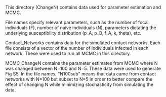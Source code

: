 This directory (ChangeN) contains data used for parameter estimation and MCMC.

File names specify relevant parameters, such as the number of focal individuals (F), number of naive individuals (N), parameters dictating the underlying susceptibility distribution (p_A, p_B, f_A, k, theta), etc.

Contact_Networks contains data for the simulated contact networks. Each file consists of a vector of the number of individuals infected in each network. These were used to run all MCMC in this directory.

MCMC_ChangeN contains the parameter estimates from MCMC where N was changed between N=100 and N=5. These data were used to generate Fig S5.
In the file names, "N100sub" means that data came from contact networks with N=100 but subset to N=5 in order to better compare the effect of changing N while minimizing stochasticity from simulating the data.